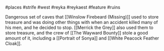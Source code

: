 #places #strife #west #reyka #reykaest #feature #ruins

Dangerous set of caves that [[Winslow Firebeard (Missing)]] used to store treasure and was doing other things with when an accident killed many of his men, and he decided to stop.  [[Merrick the Grey]] also used them to store treasure, and the crew of [[The Wayward Bounty]] stole a good amount of it, including a [[Portrait of Sonya]] and [[White Peacock Feather Cloak]].